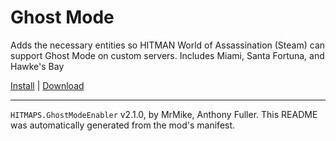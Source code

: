 # Ghost Mode

Adds the necessary entities so HITMAN World of Assassination (Steam) can support Ghost Mode on custom servers. Includes Miami, Santa Fortuna, and Hawke's Bay

[Install](https://hitman-resources.netlify.app/smf-install-link/https://github.com/hitmaps/ghost-mode/releases/latest/download/mod.framework.zip) | [Download](https://github.com/hitmaps/ghost-mode/releases/latest/download/mod.framework.zip)

---

`HITMAPS.GhostModeEnabler` v2.1.0, by MrMike, Anthony Fuller. This README was automatically generated from the mod's manifest.
